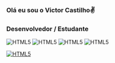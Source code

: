 
### Olá eu sou o Victor Castilho✌️
### Desenvolvedor / Estudante

![HTML5](https://img.shields.io/badge/HTML5-E34F26?style=for-the-badge&logo=html5&logoColor=white)
![HTML5](https://img.shields.io/badge/CSS3-1572B6?style=for-the-badge&logo=css3&logoColor=white)
![HTML5](https://img.shields.io/badge/JavaScript-323330?style=for-the-badge&logo=javascript&logoColor=F7DF1E)
![HTML5](https://img.shields.io/badge/MySQL-005C84?style=for-the-badge&logo=mysql&logoColor=white)

[![HTML5](https://img.shields.io/badge/LinkedIn-0077B5?style=for-the-badge&logo=linkedin&logoColor=white)](https://www.linkedin.com/in/victor-castilho-536697304/)
